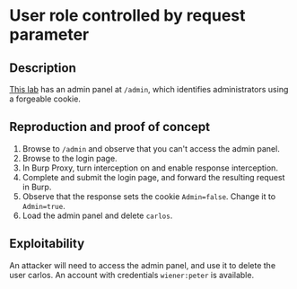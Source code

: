 # User role controlled by request parameter

## Description

[This lab](https://portswigger.net/web-security/access-control/lab-user-role-controlled-by-request-parameter) has an admin panel at `/admin`, which identifies administrators using a forgeable cookie. 

## Reproduction and proof of concept

1. Browse to ``/admin`` and observe that you can't access the admin panel.
2. Browse to the login page.
3. In Burp Proxy, turn interception on and enable response interception.
4. Complete and submit the login page, and forward the resulting request in Burp.
5. Observe that the response sets the cookie ``Admin=false``. Change it to ``Admin=true``.
6. Load the admin panel and delete ``carlos``.

## Exploitability

An attacker will need to access the admin panel, and use it to delete the user carlos. An account with credentials `wiener:peter` is available.
